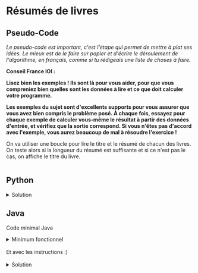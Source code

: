 # Résumés de livres

## Pseudo-Code

_Le pseudo-code est important, c'est l'étape qui permet de mettre à plat ses idées. Le mieux est de le faire sur papier et d'écrire le déroulement de l'algorithme, en français, comme si tu rédigeais une liste de choses à faire._

**Conseil France IOI :**

**Lisez bien les exemples ! Ils sont là pour vous aider, pour que vous compreniez bien quelles sont les données à lire et ce que doit calculer votre programme.**

**Les exemples du sujet sont d'excellents supports pour vous assurer que vous avez bien compris le problème posé. À chaque fois, essayez pour chaque exemple de calculer vous-même le résultat à partir des données d'entrée, et vérifiez que la sortie correspond. Si vous n'êtes pas d'accord avec l'exemple, vous aurez beaucoup de mal à résoudre l'exercice !**

On va utiliser une boucle pour lire le titre et le résumé de chacun des livres. On teste alors si la longueur du résumé est suffisante et si ce n'est pas le cas, on affiche le titre du livre. 

```

```

## Python

<details>
  <summary>Solution</summary>

```Python
nbLivres = int(input())
longueurMinimale = int(input())
for loop in range(nbLivres):
   titre = input()
   resume = input()
   if len(resume) < longueurMinimale:
      print(titre)
```

</details>

## Java

Code minimal Java

<details>
  <summary>Minimum fonctionnel</summary>

```Java
  class Main {
    public static void main(String[] args) {
      // ton code ici
    }
  }
```

</details>

</br>
Et avec les instructions :)
</br>
</br>

<details>
  <summary>Solution</summary>


```Java
import algorea.Scanner;
class Main
{
   public static void main(String[] args)
   {
      Scanner entrée = new Scanner(System.in);
      int nbLivres = entrée.nextInt();
      int longMinResumé = entrée.nextInt();
      for (int idLivre = 0; idLivre < nbLivres; idLivre = idLivre + 1)
      {
         String titre = entrée.nextLine();
         String résumé = entrée.nextLine();
         if (résumé.length() < longMinResumé)
         {
            System.out.println(titre);
         }
      }
   }
}
```

</details>
